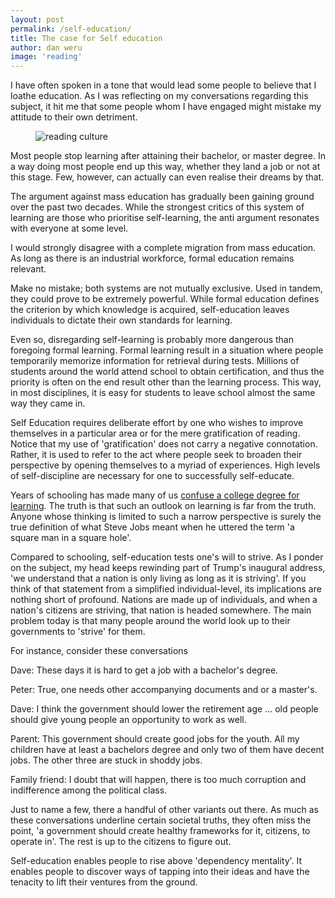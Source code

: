 ```yaml
---
layout: post
permalink: /self-education/
title: The case for Self education
author: dan weru
image: 'reading'
---
```


I have often spoken in a tone that would lead some people to believe that I loathe education.
As I was reflecting on my conversations regarding this subject, it hit me that some people whom I have engaged might
mistake my attitude to their own detriment.

<figure><img class = '' src = '{{site.baseurl}}/assets/posts/reading.jpg' alt = 'reading culture'></figure>
Most people stop learning after attaining their bachelor, or master degree. In a way doing most people end up this way, whether they land a job or not at this stage. Few, however, can actually
can even realise their dreams by that.

The argument against mass education has gradually been gaining ground over the past two decades.
While the strongest critics of this system of learning are those who prioritise self-learning, the
anti argument resonates with everyone at some level.

I would strongly disagree with a complete migration from mass education. As long as there is an industrial workforce, formal education remains relevant.

Make no mistake; both systems are not mutually exclusive. Used in tandem, they could prove to be
extremely powerful. While formal education defines the criterion by which knowledge is acquired, self-education leaves individuals to dictate their own standards for learning.

Even so, disregarding self-learning is probably more dangerous than foregoing formal learning. Formal learning result
in a situation where people temporarily memorize information for
retrieval during tests. Millions of students around the world attend school to obtain certification,
 and thus the priority is often on the end result other than the learning process. This way, in most disciplines,
it is easy for students to leave school almost  the same way they came in.

Self Education requires deliberate effort by one who wishes to improve themselves in a particular area
or for the mere gratification of reading. Notice that my use of 'gratification' does not carry a negative connotation.
Rather, it is used to refer to the act where people seek to broaden their perspective by opening themselves to a myriad of 
experiences. High levels of self-discipline are necessary for one to successfully self-educate.

Years of schooling has made many of us <a href = 'https://www.scotthyoung.com/blog/2007/09/05/dont-confuse-a-degree-with-learning/' class = 'link-follow' target = '_blank'>confuse a college degree for learning</a>. The truth is that such an outlook on learning is far from the truth. Anyone whose thinking is limited to such a narrow perspective is surely
the true definition of what Steve Jobs meant when he uttered the term 'a square man in a square hole'.

Compared to schooling, self-education tests one's will to strive. As I ponder on the subject, my head keeps rewinding part of 
Trump's inaugural address, 'we understand that a nation is only living as long as it is striving'. If you think of
that statement from a simplified individual-level, its implications are nothing short of profound. Nations are made up of individuals, and when a nation's
citizens are striving, that nation is headed somewhere. The main problem today is that many people around the world look up to their
governments to 'strive' for them.

For instance, consider these conversations

<div class = 'important'>
  <p>Dave: These days it is hard to get a job with a bachelor's degree.</p>
  <p>Peter: True, one needs other accompanying documents and or a master's.</p>
  <p>Dave: I think the government should lower the retirement age ... old people should give young people an opportunity to work as well.</p>
</div>

<div div class = 'important'>
 <p>Parent: This government should create good jobs for the youth. All my children have at least a bachelors degree and only two
        of them have decent jobs. The other three are stuck in shoddy jobs.</p>
 <p>Family friend: I doubt that will happen, there is too much corruption and indifference among the political class.</p>
</div>
Just to name a few, there a handful of other variants out there. As much as these conversations underline certain societal truths, they
often miss the point, 'a government should create healthy frameworks for it, citizens, to operate in'. The rest is up to the citizens
to figure out.

Self-education enables people to rise above 'dependency mentality'. It enables people to discover ways of tapping into their ideas and have
the tenacity to lift their ventures from the ground.

